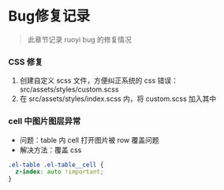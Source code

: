 # Bug修复记录

> 此章节记录 ruoyi bug 的修复情况

### CSS 修复
1. 创建自定义 scss 文件，方便纠正系统的 css 错误：src/assets/styles/custom.scss
2. 在 src/assets/styles/index.scss 内，将 custom.scss 加入其中

### cell 中图片图层异常
- 问题：table 内 cell 打开图片被 row 覆盖问题
- 解决方法：覆盖 css
```scss
.el-table .el-table__cell {
  z-index: auto !important;
}
```